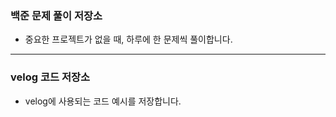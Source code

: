 ### 백준 문제 풀이 저장소

* 중요한 프로젝트가 없을 때, 하루에 한 문제씩 풀이합니다.

<hr>

### velog 코드 저장소

* velog에 사용되는 코드 예시를 저장합니다.
